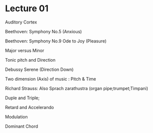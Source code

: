 # Lecture 01

Auditory Cortex

Beethoven: Symphony No.5 (Anxious)

Beethoven: Symphony No.9 Ode to Joy (Pleasure)

Major versus Minor

Tonic pitch and Direction

Debussy Serene (Direction Down)

Two dimension (Axis) of music : Pitch & Time 

Richard Strauss: Also Sprach zarathustra (organ pipe;trumpet;Timpani)

Duple and Triple;

Retard and Accelerando

Modulation

Dominant Chord

